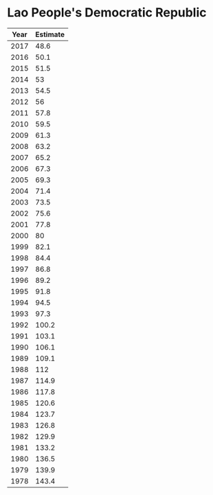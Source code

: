 # Lao People's Democratic Republic

| Year | Estimate |
| ---- | -------- |
| 2017 | 48.6 |
| 2016 | 50.1 |
| 2015 | 51.5 |
| 2014 | 53 |
| 2013 | 54.5 |
| 2012 | 56 |
| 2011 | 57.8 |
| 2010 | 59.5 |
| 2009 | 61.3 |
| 2008 | 63.2 |
| 2007 | 65.2 |
| 2006 | 67.3 |
| 2005 | 69.3 |
| 2004 | 71.4 |
| 2003 | 73.5 |
| 2002 | 75.6 |
| 2001 | 77.8 |
| 2000 | 80 |
| 1999 | 82.1 |
| 1998 | 84.4 |
| 1997 | 86.8 |
| 1996 | 89.2 |
| 1995 | 91.8 |
| 1994 | 94.5 |
| 1993 | 97.3 |
| 1992 | 100.2 |
| 1991 | 103.1 |
| 1990 | 106.1 |
| 1989 | 109.1 |
| 1988 | 112 |
| 1987 | 114.9 |
| 1986 | 117.8 |
| 1985 | 120.6 |
| 1984 | 123.7 |
| 1983 | 126.8 |
| 1982 | 129.9 |
| 1981 | 133.2 |
| 1980 | 136.5 |
| 1979 | 139.9 |
| 1978 | 143.4 |